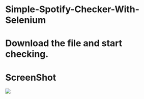 # Simple-Spotify-Checker-With-Selenium

<h1>Download the file and start checking.</h1>

<h1>ScreenShot</h1>
<img src="https://github.com/yabelo/Simple-Spotify-Checker-With-Selenium/assets/111225417/39902ec0-7c30-4129-9741-fdac7adac50c">
